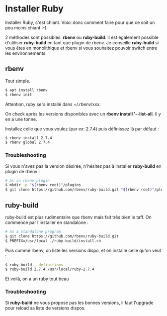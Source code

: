 # Installer Ruby

Installer Ruby, c'est chiant. Voici donc comment faire pour que ce soit
un peu moins chiant :-)

2 méthodes sont possibles. **rbenv** ou **ruby-build**. Il est également
possible d'utiliser **ruby-build** en tant que plugin de rbenv. Je
conseille **ruby-build** si vous êtes en monolithique et rbenv si vous
souhaitez pouvoir switch entre les environnements.

## rbenv

Tout simple.

```bash
$ apt install rbenv
$ rbenv init
```

Attention, ruby sera installé dans ~/.rbenv/xxx.

On check après les versions disponibles avec un **rbenv install
'--list-all**. Il y en a une tonne.

Installez celle que vous voulez (par ex: 2.7.4) puis définissez là par
défaut :

```bash
$ rbenv install 2.7.4
$ rbenv global 2.7.4
```

### Troubleshooting

Si vous n'avez pas la version désirée, n'hésitez pas à installer
**ruby-build** en plugin de rbenv :

```bash
# As an rbenv plugin
$ mkdir -p "$(rbenv root)"/plugins
$ git clone https://github.com/rbenv/ruby-build.git "$(rbenv root)"/plugins/ruby-build
```

## ruby-build

ruby-build est plus rudimentaire que rbenv mais fait très bien le taff.
On commence par l'installer en standalone :

```bash
# As a standalone program
$ git clone https://github.com/rbenv/ruby-build.git
$ PREFIX=/usr/local ./ruby-build/install.sh
```

Puis comme rbenv, on liste les versions dispo, et on installe celle
qu'on veut :

```bash
$ ruby-build --definitions
$ ruby-build 2.7.4 /usr/local/ruby-2.7.4
```

Et voilà, on a un ruby tout beau

### Troubleshooting

Si **ruby-build** ne vous propose pas les bonnes versions, il faut
l'upgrade pour reload sa liste de versions dispos.
